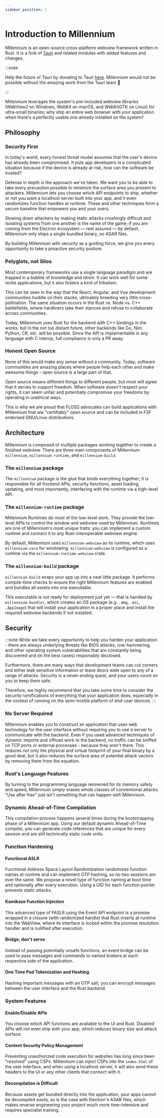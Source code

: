 ```yaml
---
sidebar_position: 1
---
```


# Introduction to Millennium
Millennium is an open-source cross-platform webview framework written in Rust. It is a fork of [Tauri](https://tauri.studio/) and related modules with added features and changes.

:::note

Help the future of Tauri by donating to Tauri [here](https://opencollective.com/tauri). Millennium would not be possible without the amazing work from the Tauri team 💖

:::

Millennium leverages the system's pre-included webview libraries (WebView2 on Windows, WebKit on macOS, and WebKitGTK on Linux) for ultra-small binaries; why ship an entire web browser with your application when there's a perfectly usable one already installed on the system?

## Philosophy

### Security First
In today's world, every honest threat model assumes that the user's device has already been compromised. It puts app developers in a complicated situation because if the device is already at risk, how can the software be trusted?

Defense in depth is the approach we've taken. We want you to be able to take every precaution possible to minimize the surface area you present to attackers. Millennium lets you choose which API endpoints to ship, whether or not you want a localhost server built into your app, and it even randomizes function handles at runtime. These and other techniques form a secure baseline that empowers you and your users.

Slowing down attackers by making static attacks crushingly difficult and isolating systems from one another is the name of the game; if you are coming from the Electron ecosystem — rest assured — by default, Millennium only ships a single bundled binary, no ASAR files.

By building Millennium with security as a guiding force, we give you every opportunity to take a proactive security posture.

### Polyglots, not Silos
Most contemporary frameworks use a single language paradigm and are trapped in a bubble of knowledge and idiom. It can work well for some niche applications, but it also fosters a kind of tribalism.

This can be seen in the way that the React, Angular, and Vue development communities huddle on their stacks, ultimately breeding very little cross-pollination. The same situation occurs in the Rust vs. Node vs. C++ battlefields, where hardliners take their stances and refuse to collaborate across communities.

Today, Millennium uses Rust for the backend with C++ bindings in the works, but in the not too distant future, other backends like Go, Nim, Python, C#, etc. will be possible. Since the API is implementable in any language with C interop, full compliance is only a PR away.

### Honest Open Source
None of this would make any sense without a community. Today, software communities are amazing places where people help each other and make awesome things - open source is a large part of that.

Open source means different things to different people, but most will agree that it serves to support freedom. When software doesn't respect your rights, it can seem unfair and potentially compromise your freedoms by operating in unethical ways.

This is why we are proud that FLOSS advocates can build applications with Millennium that are "certifiably" open source and can be included in FSF endorsed GNU/Linux distributions.

## Architecture
Millennium is composed of multiple packages working together to create a finished webview. There are three main components of Millennium: `millennium`, `millennium-runtime`, and `millennium-build`.

### The `millennium` package
The `millennium` package is the glue that binds everything together; it is responsible for all frontend APIs, security functions, asset loading, updating, and most importantly, interfacing with the runtime via a high-level API.

### The `millennium-runtime` package
Millennium Runtimes do most of the low-level work. They provide the low-level APIs to control the window and webview used by Millennium. Runtimes are one of Millennium's most unique traits: you can implement a custom runtime and connect it to any Rust-interoperable webview engine.

By default, Millennium uses `millennium-webview` as its runtime, which uses `millennium-core` for windowing. `millennium-webview` is configured as a runtime via the `millennium-runtime-webview` crate.

### The `millennium-build` package
`millennium-build` wraps your app up into a neat little package. It performs compile-time checks to ensure the right Millennium features are enabled and bundles all assets into one executable.

This executable is not ready for deployment just yet — that is handled by `millennium-bundler`, which creates an OS package (e.g. `.dmg`, `.msi`, `.AppImage`) that will install your application in a proper place and install the required webview backends if not installed.

## Security

:::note
While we take every opportunity to help you harden your application - there are always underlying threats like BIOS attacks, row-hammering, and other operating system vulnerabilities that are constantly being discovered and (in the best cases) responsibly disclosed.

Furthermore, there are many ways that development teams can cut corners and either leak sensitive information or leave doors wide open to any of a range of attacks. Security is a never-ending quest, and your users count on you to keep them safe.

Therefore, we highly recommend that you take some time to consider the security ramifications of everything that your application does, especially in the context of running on the semi-hostile platform of end-user devices.
:::

### No Server Required
Millennium enables you to construct an application that uses web technology for the user interface without requiring you to use a server to communicate with the backend. Even if you used advanced techniques of dynamic imports and offload work to the backend, no traffic can be sniffed on TCP ports or external processes - because they aren't there. This reduces not only the physical and virtual footprint of your final binary by a good deal, but it also reduces the surface area of potential attack vectors by removing them from the equation.

### Rust's Language Features
By turning to the programming language renowned for its memory safety and speed, Millennium simply erases whole classes of conventional attacks. "Use after free" just isn't something that can happen with Millennium.

### Dynamic Ahead-of-Time Compilation
This compilation process happens several times during the bootstrapping phase of a Millennium app. Using our default dynamic Ahead-of-Time compiler, you can generate code references that are unique for every session and are still technically static code units.

### Function Hardening

#### Functional ASLR
Functional Address Space Layout Randomization randomizes function names at runtime and can implement OTP hashing, so no two sessions are ever the same. We propose a novel type of function naming at boot time and optionally after every execution. Using a UID for each function pointer prevents static attacks.

#### Kamikaze Function Injection
This advanced type of FASLR using the Event API endpoint is a promise wrapped in a closure (with randomized handle) that Rust inserts at runtime into the WebView, where its interface is locked within the promise resolution handler and is nullified after execution.

#### Bridge, don't serve
Instead of passing potentially unsafe functions, an event bridge can be used to pass messages and commands to named brokers at each respective side of the application.

#### One Time Pad Tokenization and Hashing
Hashing important messages with an OTP salt, you can encrypt messages between the user interface and the Rust backend.

### System Features

#### Enable/Disable APIs
You choose which API functions are available to the UI and Rust. Disabled APIs will not even ship with your app, which reduces binary size and attack surface.

#### Content Security Policy Management
Preventing unauthorized code execution for websites has long since been "resolved" using CSPs. Millennium can inject CSPs into the `index.html` of the user interface, and when using a localhost server, it will also send these headers to the UI or any other clients that connect with it.

#### Decompilation is Difficult
Because assets get bundled directly into the application, your apps cannot be decompiled easily, as is the case with Electron's ASAR files, which makes reverse engineering your project much more time-intensive and requires specialist training.
